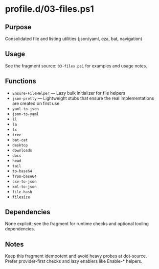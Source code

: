 profile.d/03-files.ps1
======================

Purpose
-------
Consolidated file and listing utilities (json/yaml, eza, bat, navigation)

Usage
-----
See the fragment source: `03-files.ps1` for examples and usage notes.

Functions
---------
- `Ensure-FileHelper` — Lazy bulk initializer for file helpers
- `json-pretty` — Lightweight stubs that ensure the real implementations are created on first use
- `yaml-to-json`
- `json-to-yaml`
- `ll`
- `la`
- `lx`
- `tree`
- `bat-cat`
- `desktop`
- `downloads`
- `docs`
- `head`
- `tail`
- `to-base64`
- `from-base64`
- `csv-to-json`
- `xml-to-json`
- `file-hash`
- `filesize`

Dependencies
------------
None explicit; see the fragment for runtime checks and optional tooling dependencies.

Notes
-----
Keep this fragment idempotent and avoid heavy probes at dot-source. Prefer provider-first checks and lazy enablers like Enable-* helpers.
